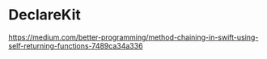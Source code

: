 # DeclareKit

https://medium.com/better-programming/method-chaining-in-swift-using-self-returning-functions-7489ca34a336
